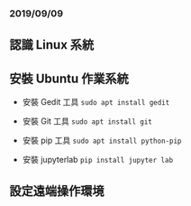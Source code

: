 ### 2019/09/09

## 認識 Linux 系統  

## 安裝 Ubuntu 作業系統  

* 安裝 Gedit 工具
`
sudo apt install gedit
`

* 安裝 Git 工具
`
sudo apt install git
`

* 安裝 pip 工具
`
sudo apt install python-pip
`

* 安裝 jupyterlab
`
pip install jupyter lab
`



## 設定遠端操作環境  
